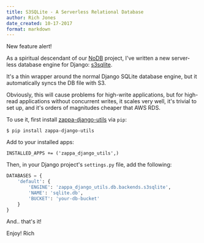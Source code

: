 ```yaml
---
title: S3SQLite - A Serverless Relational Database 
author: Rich Jones
date_created: 10-17-2017
format: markdown
---
```


New feature alert!

As a spiritual descendant of our [NoDB](https://github.com/Miserlou/NoDB) project, I've written a new server-less database engine for Django: [s3sqlite](https://github.com/Miserlou/zappa-django-utils).

It's a thin wrapper around the normal Django SQLite database engine, but it automatically syncs the DB file with S3.

Obviously, this will cause problems for high-write applications, but for high-read applications without concurrent writes, it scales very well, it's trivial to set up, and it's orders of magnitudes cheaper that AWS RDS.

To use it, first install [zappa-django-utils](https://github.com/Miserlou/zappa-django-utils) via `pip`:
    
    $ pip install zappa-django-utils

Add to your installed apps:

    INSTALLED_APPS += ('zappa_django_utils',)

Then, in your Django project's `settings.py` file, add the following:

```python
DATABASES = {
    'default': {
        'ENGINE': 'zappa_django_utils.db.backends.s3sqlite',
        'NAME': 'sqlite.db',
        'BUCKET': 'your-db-bucket'
    }
}
```
And.. that's it!

Enjoy!
Rich
